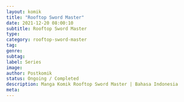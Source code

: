 ```yaml
---
layout: komik
title: "Rooftop Sword Master"
date: 2021-12-20 08:00:10
subtitle: Rooftop Sword Master
type: 
category: rooftop-sword-master
tag: 
genre: 
subtag: 
label: Series
image: 
author: Postkomik
status: Ongoing / Completed
description: Manga Komik Rooftop Sword Master | Bahasa Indonesia
meta: 
---
```

